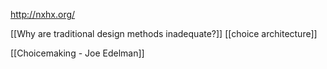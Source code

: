 http://nxhx.org/

[[Why are traditional design methods inadequate?]]
[[choice architecture]]

[[Choicemaking - Joe Edelman]]